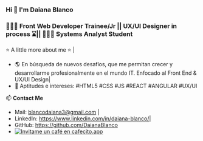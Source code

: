 ### Hi 👋  I'm Daiana Blanco 

### 👩🏻‍💻 Front Web Developer Trainee/Jr || UX/UI Designer in process ⌛️|| 👩🏻‍🎓 Systems Analyst Student 

⭐️ A little more about me ⭐️ |
- 🌎 En búsqueda de nuevos desafíos, que me permitan crecer y desarrollarme profesionalmente en el mundo IT. Enfocado al Front End & UX/UI Design|
- 🚀 Aptitudes e intereses: #HTML5 #CSS #JS #REACT #ANGULAR #UX/UI

📫 **Contact Me**
- Mail: blancodaiana3@gmail.com |
- LinkedIn: <https://www.linkedin.com/in/daiana-blanco/>|
- GitHub: <https://github.com/DaianaBlanco> 
- <a href='https://cafecito.app/daianablanco' rel='noopener' target='_blank'><img srcset='https://cdn.cafecito.app/imgs/buttons/button_2.png 1x, https://cdn.cafecito.app/imgs/buttons/button_2_2x.png 2x, https://cdn.cafecito.app/imgs/buttons/button_2_3.75x.png 3.75x' src='https://cdn.cafecito.app/imgs/buttons/button_2.png' alt='Invitame un café en cafecito.app' /></a>



